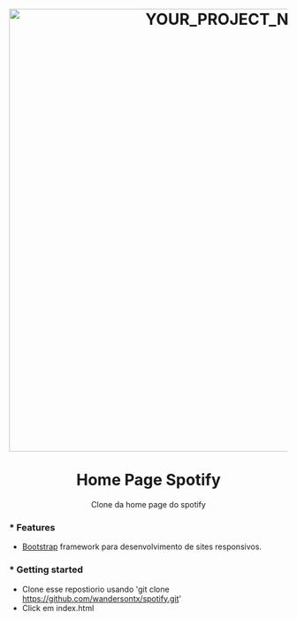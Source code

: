 <h1 align="center">
<br>
  <img src="https://backuptx.s3-sa-east-1.amazonaws.com/home_spotify.png" alt="YOUR_PROJECT_NAME" width="800">
<br>
<br>
Home Page Spotify
</h1>
<p align="center">Clone da home page do spotify</p>

### * __Features__
  * [Bootstrap](https://getbootstrap.com/) framework para desenvolvimento de sites responsivos.
  
### * __Getting started__
* Clone esse repostiorio usando 'git clone https://github.com/wandersontx/spotify.git'
* Click em index.html

